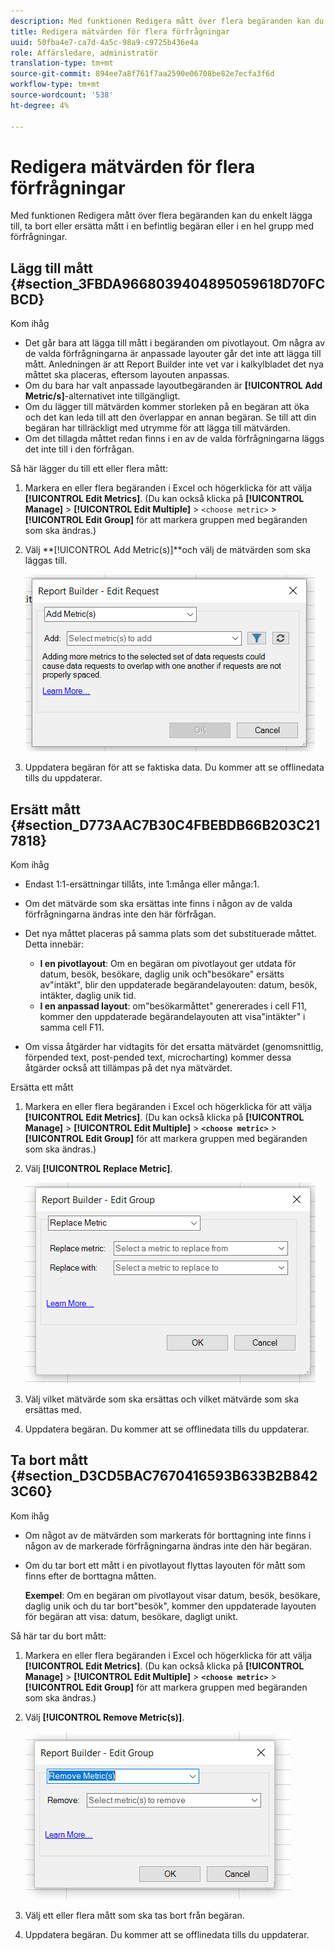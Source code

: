 ```yaml
---
description: Med funktionen Redigera mått över flera begäranden kan du enkelt lägga till, ta bort eller ersätta mått i en befintlig begäran eller i en hel grupp med förfrågningar.
title: Redigera mätvärden för flera förfrågningar
uuid: 50fba4e7-ca7d-4a5c-98a9-c9725b436e4a
role: Affärsledare, administratör
translation-type: tm+mt
source-git-commit: 894ee7a8f761f7aa2590e06708be82e7ecfa3f6d
workflow-type: tm+mt
source-wordcount: '538'
ht-degree: 4%

---
```



# Redigera mätvärden för flera förfrågningar

Med funktionen Redigera mått över flera begäranden kan du enkelt lägga till, ta bort eller ersätta mått i en befintlig begäran eller i en hel grupp med förfrågningar.

## Lägg till mått {#section_3FBDA9668039404895059618D70FCBCD}

Kom ihåg

* Det går bara att lägga till mått i begäranden om pivotlayout. Om några av de valda förfrågningarna är anpassade layouter går det inte att lägga till mått. Anledningen är att Report Builder inte vet var i kalkylbladet det nya måttet ska placeras, eftersom layouten anpassas.
* Om du bara har valt anpassade layoutbegäranden är **[!UICONTROL Add Metric/s]**-alternativet inte tillgängligt.
* Om du lägger till mätvärden kommer storleken på en begäran att öka och det kan leda till att den överlappar en annan begäran. Se till att din begäran har tillräckligt med utrymme för att lägga till mätvärden.
* Om det tillagda måttet redan finns i en av de valda förfrågningarna läggs det inte till i den förfrågan.

Så här lägger du till ett eller flera mått:

1. Markera en eller flera begäranden i Excel och högerklicka för att välja **[!UICONTROL Edit Metrics]**. (Du kan också klicka på **[!UICONTROL Manage]** > **[!UICONTROL Edit Multiple]** > `<choose metric>` > **[!UICONTROL Edit Group]** för att markera gruppen med begäranden som ska ändras.)
1. Välj **[!UICONTROL Add Metric(s)]**och välj de mätvärden som ska läggas till.

   ![](assets/add_metric.png)

1. Uppdatera begäran för att se faktiska data. Du kommer att se offlinedata tills du uppdaterar.

## Ersätt mått {#section_D773AAC7B30C4FBEBDB66B203C217818}

Kom ihåg

* Endast 1:1-ersättningar tillåts, inte 1:många eller många:1.
* Om det mätvärde som ska ersättas inte finns i någon av de valda förfrågningarna ändras inte den här förfrågan.
* Det nya måttet placeras på samma plats som det substituerade måttet. Detta innebär:

   * **I en pivotlayout**: Om en begäran om pivotlayout ger utdata för datum, besök, besökare, daglig unik och&quot;besökare&quot; ersätts av&quot;intäkt&quot;, blir den uppdaterade begärandelayouten: datum, besök, intäkter, daglig unik tid.
   * **I en anpassad layout**: om&quot;besökarmåttet&quot; genererades i cell F11, kommer den uppdaterade begärandelayouten att visa&quot;intäkter&quot; i samma cell F11.

* Om vissa åtgärder har vidtagits för det ersatta mätvärdet (genomsnittlig, förpended text, post-pended text, microcharting) kommer dessa åtgärder också att tillämpas på det nya mätvärdet.

Ersätta ett mått

1. Markera en eller flera begäranden i Excel och högerklicka för att välja **[!UICONTROL Edit Metrics]**. (Du kan också klicka på **[!UICONTROL Manage]** > **[!UICONTROL Edit Multiple]** > **`<choose metric>`** > **[!UICONTROL Edit Group]** för att markera gruppen med begäranden som ska ändras.)

1. Välj **[!UICONTROL Replace Metric]**.

   ![](assets/replace_metric.png)

1. Välj vilket mätvärde som ska ersättas och vilket mätvärde som ska ersättas med.
1. Uppdatera begäran. Du kommer att se offlinedata tills du uppdaterar.

## Ta bort mått {#section_D3CD5BAC7670416593B633B2B8423C60}

Kom ihåg

* Om något av de mätvärden som markerats för borttagning inte finns i någon av de markerade förfrågningarna ändras inte den här begäran.
* Om du tar bort ett mått i en pivotlayout flyttas layouten för mått som finns efter de borttagna måtten.

   **Exempel**: Om en begäran om pivotlayout visar datum, besök, besökare, daglig unik och du tar bort&quot;besök&quot;, kommer den uppdaterade layouten för begäran att visa: datum, besökare, dagligt unikt.

Så här tar du bort mått:

1. Markera en eller flera begäranden i Excel och högerklicka för att välja **[!UICONTROL Edit Metrics]**. (Du kan också klicka på **[!UICONTROL Manage]** > **[!UICONTROL Edit Multiple]** > **`<choose metric>`** > **[!UICONTROL Edit Group]** för att markera gruppen med begäranden som ska ändras.)

1. Välj **[!UICONTROL Remove Metric(s)]**.

   ![](assets/remove_metric.png)

1. Välj ett eller flera mått som ska tas bort från begäran.
1. Uppdatera begäran. Du kommer att se offlinedata tills du uppdaterar.

